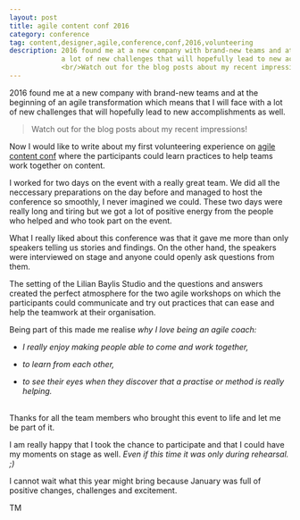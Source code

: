```yaml
---
layout: post
title: agile content conf 2016
category: conference
tag: content,designer,agile,conference,conf,2016,volunteering
description: 2016 found me at a new company with brand-new teams and at the beginning of an agile transformation, which means that I will face with
             a lot of new challenges that will hopefully lead to new accomplishments as well.
             <br/>Watch out for the blog posts about my recent impressions!
---
```

2016 found me at a new company with brand-new teams and at the beginning of an agile transformation which means that I will face with
a lot of new challenges that will hopefully lead to new accomplishments as well.

>Watch out for the blog posts about my recent impressions!

Now I would like to write about my first volunteering experience on <a href="https://2016.agilecontentconf.com/" target="_blank">agile content conf</a>
where the participants could learn practices to help teams work together on content.

I worked for two days on the event with a really great team. We did all the neccessary preparations on the day before and managed to host
the conference so smoothly, I never imagined we could.
These two days were really long and tiring but we got a lot of positive energy from the people who helped and who took part on the event.

What I really liked about this conference was that it gave me more than only speakers telling us stories and findings. On the other hand,
the speakers were interviewed on stage and anyone could openly ask questions from them.

The setting of the Lilian Baylis Studio and the questions and answers created the perfect atmosphere for the two agile workshops on which
the participants could communicate and try out practices that can ease and help the teamwork at their organisation.

Being part of this made me realise *why I love being an agile coach:*

- *I really enjoy making people able to come and work together,*

- *to learn from each other,*

- *to see their eyes when they discover that a practise or method is really helping.*

<br/>
Thanks for all the team members who brought this event to life and let me be part of it.

I am really happy that I took the chance to participate and that I could have my moments on stage as well. *Even if this time it was only during rehearsal. ;)*

I cannot wait what this year might bring because January was full of positive changes, challenges and excitement.

TM
